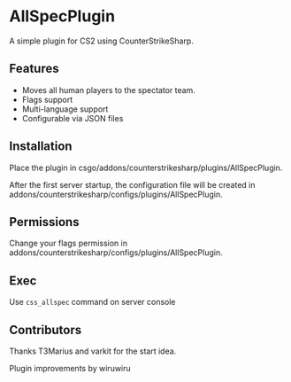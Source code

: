 # AllSpecPlugin

A simple plugin for CS2 using CounterStrikeSharp.

## Features
- Moves all human players to the spectator team.
- Flags support
- Multi-language support
- Configurable via JSON files

## Installation
Place the plugin in csgo/addons/counterstrikesharp/plugins/AllSpecPlugin.

After the first server startup, the configuration file will be created in addons/counterstrikesharp/configs/plugins/AllSpecPlugin.

## Permissions
Change your flags permission in addons/counterstrikesharp/configs/plugins/AllSpecPlugin.

## Exec

Use `css_allspec` command on server console

## Contributors

Thanks T3Marius and varkit for the start idea.

Plugin improvements by wiruwiru
